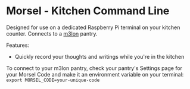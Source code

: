 # Morsel - Kitchen Command Line

Designed for use on a dedicated Raspberry Pi terminal on your kitchen counter. Connects to a [m3lon](https://www.m3lon.com) pantry.

Features: 
- Quickly record your thoughts and writings while you're in the kitchen

To connect to your m3lon pantry, check your pantry's Settings page for your Morsel Code and make it an environment variable on your terminal: `export MORSEL_CODE=your-unique-code`
